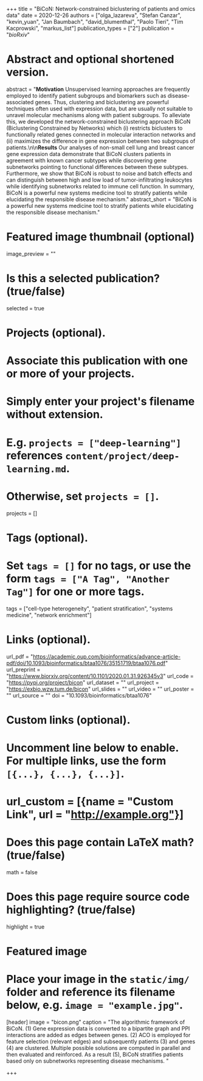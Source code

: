 +++
title = "BiCoN: Network-constrained biclustering of patients and omics data"
date = 2020-12-26
authors = ["olga_lazareva", "Stefan Canzar", "kevin_yuan",  "Jan Baumbach", "david_blumenthal", "Paolo Tieri", "Tim Kacprowski", "markus_list"]
publication_types = ["2"]
publication = "*bioRxiv*"

# Abstract and optional shortened version.
abstract = "**Motivation** Unsupervised learning approaches are frequently employed to identify patient subgroups and biomarkers such as disease-associated genes. Thus, clustering and biclustering are powerful techniques often used with expression data, but are usually not suitable to unravel molecular mechanisms along with patient subgroups. To alleviate this, we developed the network-constrained biclustering approach BiCoN (Biclustering Constrained by Networks) which (i) restricts biclusters to functionally related genes connected in molecular interaction networks and (ii) maximizes the difference in gene expression between two subgroups of patients.\n\n**Results** Our analyses of non-small cell lung and breast cancer gene expression data demonstrate that BiCoN clusters patients in agreement with known cancer subtypes while discovering gene subnetworks pointing to functional differences between these subtypes. Furthermore, we show that BiCoN is robust to noise and batch effects and can distinguish between high and low load of tumor-infiltrating leukocytes while identifying subnetworks related to immune cell function. In summary, BiCoN is a powerful new systems medicine tool to stratify patients while elucidating the responsible disease mechanism."
abstract_short = "BiCoN is a powerful new systems medicine tool to stratify patients while elucidating the responsible disease mechanism."

# Featured image thumbnail (optional)
image_preview = ""

# Is this a selected publication? (true/false)
selected = true

# Projects (optional).
#   Associate this publication with one or more of your projects.
#   Simply enter your project's filename without extension.
#   E.g. `projects = ["deep-learning"]` references `content/project/deep-learning.md`.
#   Otherwise, set `projects = []`.
projects = []

# Tags (optional).
#   Set `tags = []` for no tags, or use the form `tags = ["A Tag", "Another Tag"]` for one or more tags.
tags = ["cell-type heterogeneity", "patient stratification", "systems medicine", "network enrichment"]

# Links (optional).
url_pdf = "https://academic.oup.com/bioinformatics/advance-article-pdf/doi/10.1093/bioinformatics/btaa1076/35151719/btaa1076.pdf"
url_preprint = "https://www.biorxiv.org/content/10.1101/2020.01.31.926345v3"
url_code = "https://pypi.org/project/bicon"
url_dataset = ""
url_project = "https://exbio.wzw.tum.de/bicon"
url_slides = ""
url_video = ""
url_poster = ""
url_source = ""
doi = "10.1093/bioinformatics/btaa1076"

# Custom links (optional).
#   Uncomment line below to enable. For multiple links, use the form `[{...}, {...}, {...}]`.
# url_custom = [{name = "Custom Link", url = "http://example.org"}]

# Does this page contain LaTeX math? (true/false)
math = false

# Does this page require source code highlighting? (true/false)
highlight = true

# Featured image
# Place your image in the `static/img/` folder and reference its filename below, e.g. `image = "example.jpg"`.
[header]
image = "bicon.png"
caption = "The algorithmic framework of BiCoN. (1) Gene expression data is converted to a bipartite graph and PPI interactions are added as edges between genes. (2) ACO is employed for feature selection (relevant edges) and subsequently patients (3) and genes (4) are clustered. Multiple possible solutions are computed in parallel and then evaluated and reinforced. As a result (5), BiCoN stratifies patients based only on subnetworks representing disease mechanisms. "

+++
